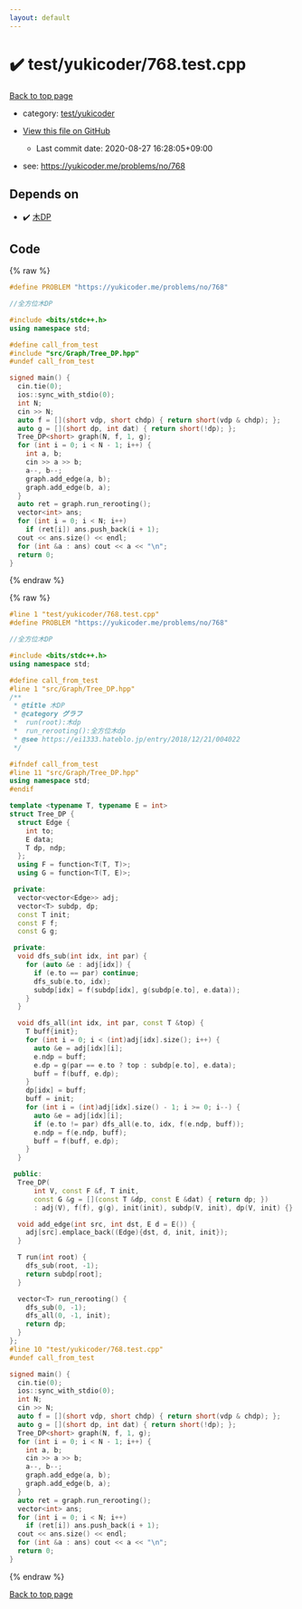 ```yaml
---
layout: default
---
```


<!-- mathjax config similar to math.stackexchange -->
<script type="text/javascript" async
  src="https://cdnjs.cloudflare.com/ajax/libs/mathjax/2.7.5/MathJax.js?config=TeX-MML-AM_CHTML">
</script>
<script type="text/x-mathjax-config">
  MathJax.Hub.Config({
    TeX: { equationNumbers: { autoNumber: "AMS" }},
    tex2jax: {
      inlineMath: [ ['$','$'] ],
      processEscapes: true
    },
    "HTML-CSS": { matchFontHeight: false },
    displayAlign: "left",
    displayIndent: "2em"
  });
</script>

<script type="text/javascript" src="https://cdnjs.cloudflare.com/ajax/libs/jquery/3.4.1/jquery.min.js"></script>
<script src="https://cdn.jsdelivr.net/npm/jquery-balloon-js@1.1.2/jquery.balloon.min.js" integrity="sha256-ZEYs9VrgAeNuPvs15E39OsyOJaIkXEEt10fzxJ20+2I=" crossorigin="anonymous"></script>
<script type="text/javascript" src="../../../assets/js/copy-button.js"></script>
<link rel="stylesheet" href="../../../assets/css/copy-button.css" />


# :heavy_check_mark: test/yukicoder/768.test.cpp

<a href="../../../index.html">Back to top page</a>

* category: <a href="../../../index.html#de60e5ba474ac43bf7562c10f5977e2d">test/yukicoder</a>
* <a href="{{ site.github.repository_url }}/blob/master/test/yukicoder/768.test.cpp">View this file on GitHub</a>
    - Last commit date: 2020-08-27 16:28:05+09:00


* see: <a href="https://yukicoder.me/problems/no/768">https://yukicoder.me/problems/no/768</a>


## Depends on

* :heavy_check_mark: <a href="../../../library/src/Graph/Tree_DP.hpp.html">木DP</a>


## Code

<a id="unbundled"></a>
{% raw %}
```cpp
#define PROBLEM "https://yukicoder.me/problems/no/768"

//全方位木DP

#include <bits/stdc++.h>
using namespace std;

#define call_from_test
#include "src/Graph/Tree_DP.hpp"
#undef call_from_test

signed main() {
  cin.tie(0);
  ios::sync_with_stdio(0);
  int N;
  cin >> N;
  auto f = [](short vdp, short chdp) { return short(vdp & chdp); };
  auto g = [](short dp, int dat) { return short(!dp); };
  Tree_DP<short> graph(N, f, 1, g);
  for (int i = 0; i < N - 1; i++) {
    int a, b;
    cin >> a >> b;
    a--, b--;
    graph.add_edge(a, b);
    graph.add_edge(b, a);
  }
  auto ret = graph.run_rerooting();
  vector<int> ans;
  for (int i = 0; i < N; i++)
    if (ret[i]) ans.push_back(i + 1);
  cout << ans.size() << endl;
  for (int &a : ans) cout << a << "\n";
  return 0;
}
```
{% endraw %}

<a id="bundled"></a>
{% raw %}
```cpp
#line 1 "test/yukicoder/768.test.cpp"
#define PROBLEM "https://yukicoder.me/problems/no/768"

//全方位木DP

#include <bits/stdc++.h>
using namespace std;

#define call_from_test
#line 1 "src/Graph/Tree_DP.hpp"
/**
 * @title 木DP
 * @category グラフ
 *  run(root):木dp
 *  run_rerooting():全方位木dp
 * @see https://ei1333.hateblo.jp/entry/2018/12/21/004022
 */

#ifndef call_from_test
#line 11 "src/Graph/Tree_DP.hpp"
using namespace std;
#endif

template <typename T, typename E = int>
struct Tree_DP {
  struct Edge {
    int to;
    E data;
    T dp, ndp;
  };
  using F = function<T(T, T)>;
  using G = function<T(T, E)>;

 private:
  vector<vector<Edge>> adj;
  vector<T> subdp, dp;
  const T init;
  const F f;
  const G g;

 private:
  void dfs_sub(int idx, int par) {
    for (auto &e : adj[idx]) {
      if (e.to == par) continue;
      dfs_sub(e.to, idx);
      subdp[idx] = f(subdp[idx], g(subdp[e.to], e.data));
    }
  }

  void dfs_all(int idx, int par, const T &top) {
    T buff{init};
    for (int i = 0; i < (int)adj[idx].size(); i++) {
      auto &e = adj[idx][i];
      e.ndp = buff;
      e.dp = g(par == e.to ? top : subdp[e.to], e.data);
      buff = f(buff, e.dp);
    }
    dp[idx] = buff;
    buff = init;
    for (int i = (int)adj[idx].size() - 1; i >= 0; i--) {
      auto &e = adj[idx][i];
      if (e.to != par) dfs_all(e.to, idx, f(e.ndp, buff));
      e.ndp = f(e.ndp, buff);
      buff = f(buff, e.dp);
    }
  }

 public:
  Tree_DP(
      int V, const F &f, T init,
      const G &g = [](const T &dp, const E &dat) { return dp; })
      : adj(V), f(f), g(g), init(init), subdp(V, init), dp(V, init) {}

  void add_edge(int src, int dst, E d = E()) {
    adj[src].emplace_back((Edge){dst, d, init, init});
  }

  T run(int root) {
    dfs_sub(root, -1);
    return subdp[root];
  }

  vector<T> run_rerooting() {
    dfs_sub(0, -1);
    dfs_all(0, -1, init);
    return dp;
  }
};
#line 10 "test/yukicoder/768.test.cpp"
#undef call_from_test

signed main() {
  cin.tie(0);
  ios::sync_with_stdio(0);
  int N;
  cin >> N;
  auto f = [](short vdp, short chdp) { return short(vdp & chdp); };
  auto g = [](short dp, int dat) { return short(!dp); };
  Tree_DP<short> graph(N, f, 1, g);
  for (int i = 0; i < N - 1; i++) {
    int a, b;
    cin >> a >> b;
    a--, b--;
    graph.add_edge(a, b);
    graph.add_edge(b, a);
  }
  auto ret = graph.run_rerooting();
  vector<int> ans;
  for (int i = 0; i < N; i++)
    if (ret[i]) ans.push_back(i + 1);
  cout << ans.size() << endl;
  for (int &a : ans) cout << a << "\n";
  return 0;
}

```
{% endraw %}

<a href="../../../index.html">Back to top page</a>

